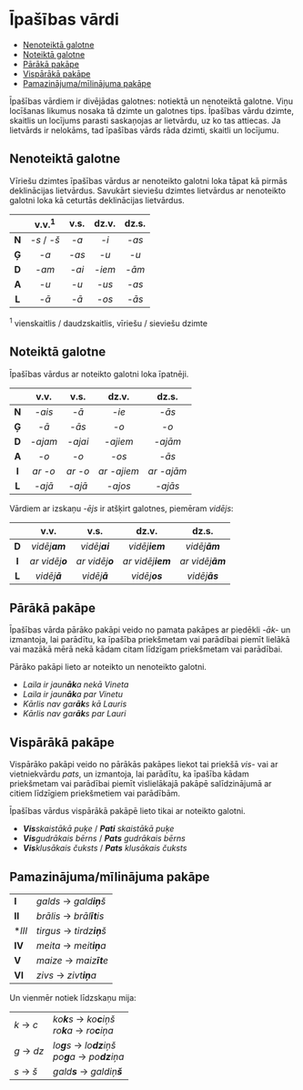 # Īpašības vārdi

- [Nenoteiktā galotne](#nenoteiktā-galotne)
- [Noteiktā galotne](#noteiktā-galotne)
- [Pārākā pakāpe](#pārākā-pakāpe)
- [Vispārākā pakāpe](#vispārākā-pakāpe)
- [Pamazinājuma/mīlinājuma pakāpe](#pamazinājumamīlinājuma-pakāpe)

Īpašības vārdiem ir divējādas galotnes: notiektā un nenoteiktā galotne.
Viņu locīšanas likumus nosaka tā dzimte un galotnes tips.
Īpašības vārdu dzimte, skaitlis un locījums parasti saskaņojas ar lietvārdu,
uz ko tas attiecas. Ja lietvārds ir nelokāms, tad īpašības vārds rāda dzimti,
skaitli un locījumu.

## Nenoteiktā galotne

Vīriešu dzimtes īpašības vārdus ar nenoteikto galotni loka tāpat kā pirmās
deklinācijas lietvārdus.
Savukārt sieviešu dzimtes lietvārdus ar nenoteikto galotni loka kā ceturtās
deklinācijas lietvārdus.

|       | v.v.<sup>1</sup> | v.s.  | dz.v.  | dz.s. |
| :-:   | :-:              | :-:   | :-:    | :-:   |
| **N** | *-s* / *-š*      | *-a*  | *-i*   | *-as* |
| **Ģ** | *-a*             | *-as* | *-u*   | *-u*  |
| **D** | *-am*            | *-ai* | *-iem* | *-ām* |
| **A** | *-u*             | *-u*  | *-us*  | *-as* |
| **L** | *-ā*             | *-ā*  | *-os*  | *-ās* |

<sup>1</sup> vienskaitlis / daudzskaitlis, vīriešu / sieviešu dzimte

## Noteiktā galotne

Īpašības vārdus ar noteikto galotni loka īpatnēji.

|       | v.v.    | v.s.    | dz.v.       | dz.s.      |
| :-:   | :-:     | :-:     | :-:         | :-:        |
| **N** | *-ais*  | *-ā*    | *-ie*       | *-ās*      |
| **Ģ** | *-ā*    | *-ās*   | *-o*        | *-o*       |
| **D** | *-ajam* | *-ajai* | *-ajiem*    | *-ajām*    |
| **A** | *-o*    | *-o*    | *-os*       | *-ās*      |
| **I** | *ar -o* | *ar -o* | *ar -ajiem* | *ar -ajām* |
| **L** | *-ajā*  | *-ajā*  | *-ajos*     | *-ajās*    |

Vārdiem ar izskaņu *-ējs* ir atšķirt galotnes, piemēram *vidējs*:

|       | v.v.            | v.s.            | dz.v.             | dz.s.            |
| :-:   | :-:             | :-:             | :-:               | :-:              |
| **D** | *vidēj**am***   | *vidēj**ai***   | *vidēj**iem***    | *vidēj**ām***    |
| **I** | *ar vidēj**o*** | *ar vidēj**o*** | *ar vidēj**iem*** | *ar vidēj**ām*** |
| **L** | *vidēj**ā***    | *vidēj**ā***    | *vidēj**os***     | *vidēj**ās***    |

## Pārākā pakāpe

Īpašības vārda pārāko pakāpi veido no pamata pakāpes ar piedēkli *-āk-* un
izmantoja, lai parādītu, ka īpašība priekšmetam vai parādībai piemīt lielākā
vai mazākā mērā nekā kādam citam līdzīgam priekšmetam vai parādībai.

Pārāko pakāpi lieto ar noteikto un nenoteikto galotni.

- *Laila ir jaun**āk**a nekā Vineta*
- *Laila ir jaun**āk**a par Vinetu*
- *Kārlis nav gar**āk**s kā Lauris*
- *Kārlis nav gar**āk**s par Lauri*

## Vispārākā pakāpe

Vispārāko pakāpi veido no pārākās pakāpes liekot tai priekšā *vis-* vai ar
vietniekvārdu *pats*, un izmantoja, lai parādītu, ka īpašība kādam priekšmetam
vai parādībai piemīt vislielākajā pakāpē salīdzinājumā ar citiem līdzīgiem
priekšmetiem vai parādībām.

Īpašības vārdus vispārākā pakāpē lieto tikai ar noteikto galotni.

- ***Vis**skaistākā puķe* / ***Pati** skaistākā puķe*
- ***Vis**gudrākais bērns* / ***Pats** gudrākais bērns*
- ***Vis**klusākais čuksts* / ***Pats** klusākais čuksts*

## Pamazinājuma/mīlinājuma pakāpe

|        |                           |
| ---    | ---                       |
| **I**  | *galds* → *gald**iņ**š*   |
| **II** | *brālis* → *brāl**īt**is* |
| **III* | *tirgus* → *tirdz**iņ**š* |
| **IV** | *meita* → *meit**iņ**a*   |
| **V**  | *maize* → *maiz**īt**e*   |
| **VI** | *zivs* → *zivt**iņ**a*    |

Un vienmēr notiek līdzskaņu mija:

|            |                                                          |
| ---        | ---                                                      |
| *k* → *c*  | *ko**k**s* → *ko**c**iņš*<br>*ro**k**a* → *ro**c**iņa*   |
| *g* → *dz* | *lo**g**s* → *lo**dz**iņš*<br>*po**g**a* → *po**dz**iņa* |
| *s* → *š*  | *gald**s*** → *galdiņ**š***                              |

